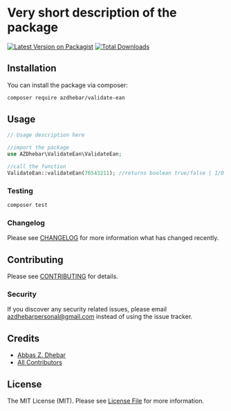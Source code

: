 # Very short description of the package

[![Latest Version on Packagist](https://img.shields.io/packagist/v/azdhebar/validate-ean.svg?style=flat-square)](https://packagist.org/packages/azdhebar/validate-ean)
[![Total Downloads](https://img.shields.io/packagist/dt/azdhebar/validate-ean.svg?style=flat-square)](https://packagist.org/packages/azdhebar/validate-ean)


## Installation

You can install the package via composer:

```bash
composer require azdhebar/validate-ean
```

## Usage

```php
// Usage description here

//import the package
use AZDhebar\ValidateEan\ValidateEan;

//call the function
ValidateEan::validateEan(76543211); //returns boolean true/false | 1/0

```

### Testing

```bash
composer test
```

### Changelog

Please see [CHANGELOG](CHANGELOG.md) for more information what has changed recently.

## Contributing

Please see [CONTRIBUTING](CONTRIBUTING.md) for details.

### Security

If you discover any security related issues, please email azdhebarpersonal@gmail.com instead of using the issue tracker.

## Credits

-   [Abbas Z. Dhebar](https://github.com/azdhebar)
-   [All Contributors](../../contributors)

## License

The MIT License (MIT). Please see [License File](LICENSE.md) for more information.
